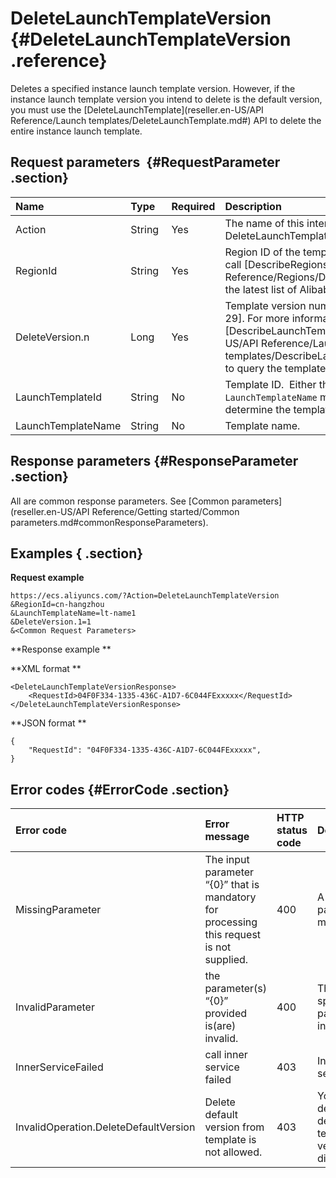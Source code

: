 # DeleteLaunchTemplateVersion {#DeleteLaunchTemplateVersion .reference}

Deletes a specified instance launch template version. However, if the instance launch template version you intend to delete is the default version, you must use the [DeleteLaunchTemplate](reseller.en-US/API Reference/Launch templates/DeleteLaunchTemplate.md#) API to delete the entire instance launch template. 

## Request parameters  {#RequestParameter .section}

|Name  |Type |Required|Description |
|:-----|:----|:-------|:-----------|
|Action |String |Yes |The name of this interface.  Value: DeleteLaunchTemplateVersion. |
|RegionId |String|Yes|Region ID of the template.  For more information, call [DescribeRegions](reseller.en-US/API Reference/Regions/DescribeRegions.md#) to view the latest list of Alibaba Cloud regions. |
|DeleteVersion.n |Long |Yes|Template version number. Value range of \`n\`: \[1, 29\]. For more information, call [DescribeLaunchTemplateVersions](reseller.en-US/API Reference/Launch templates/DescribeLaunchTemplateVersions.md#) to query the template version list.|
|LaunchTemplateId|String |No |Template ID.  Either the `LaunchTemplateId` or the `LaunchTemplateName` must be specified to determine the template.|
|LaunchTemplateName|String |No |Template name.|

## Response parameters {#ResponseParameter .section}

All are common response parameters. See [Common parameters](reseller.en-US/API Reference/Getting started/Common parameters.md#commonResponseParameters).

## Examples { .section}

**Request example** 

```
https://ecs.aliyuncs.com/?Action=DeleteLaunchTemplateVersion
&RegionId=cn-hangzhou
&LaunchTemplateName=lt-name1
&DeleteVersion.1=1
&<Common Request Parameters>
```

**Response example ** 

**XML format **

```
<DeleteLaunchTemplateVersionResponse>
    <RequestId>04F0F334-1335-436C-A1D7-6C044FExxxxx</RequestId>
</DeleteLaunchTemplateVersionResponse>
```

**JSON format ** 

```
{
    "RequestId": "04F0F334-1335-436C-A1D7-6C044FExxxxx",
}
```

## Error codes {#ErrorCode .section}

|Error code |Error message|HTTP status code |Description |
|:----------|:------------|:----------------|:-----------|
|MissingParameter|The input parameter “\{0\}” that is mandatory for processing this request is not supplied.|400|A required parameter is missing.|
|InvalidParameter|the parameter\(s\) “\{0\}” provided is\(are\) invalid.|400 |The specified parameter is invalid.|
|InnerServiceFailed|call inner service failed|403 |Internal server error.|
|InvalidOperation.DeleteDefaultVersion|Delete default version from template is not allowed. |403 |You cannot delete the default template version directly.|

